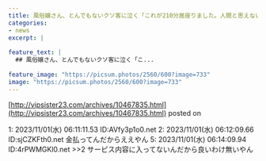 ```yaml
---
title: 風俗嬢さん、とんでもないクソ客に泣く「これが210分居座りました。人間と思えない」
categories:
- news
excerpt: |
  
feature_text: |
  ## 風俗嬢さん、とんでもないクソ客に泣く「こ...
  
feature_image: "https://picsum.photos/2560/600?image=733"
image: "https://picsum.photos/2560/600?image=733"
---
```


[http://vipsister23.com/archives/10467835.html](http://vipsister23.com/archives/10467835.html)
posted on 

<!--more-->

1: 2023/11/01(水) 06:11:11.53 ID:AVfy3p1o0.net 2: 2023/11/01(水) 06:12:09.66 ID:sjCZKFth0.net 金払ってんだからええやん 5: 2023/11/01(水) 06:14:09.94 ID:4rPWMGKl0.net &gt;&gt;2 サーピス内容に入ってないんだから良いわけ無いやん
